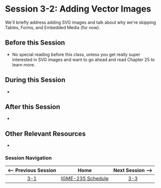 # Session 3-2: Adding Vector Images

We'll briefly address adding SVG images and talk about why we're skipping Tables, Forms, and Embedded Media (for now).

## Before this Session
- No special reading before this class, unless you get really super interested in SVG images and want to go ahead and read Chapter 25 to learn more.

## During this Session
- 

## After this Session
- 

## Other Relevant Resources
- 

### Session Navigation

| <-- Previous Session |               Home                  | Next Session --> |
|:--------------------:|:-----------------------------------:|:----------------:|
|  [3-1](3-1.md)       | [IGME-235 Schedule](../schedule.md) |   [3-3](3-3.md)  |
